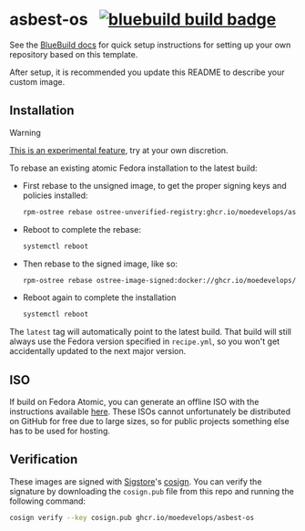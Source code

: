 # asbest-os &nbsp; [![bluebuild build badge](https://github.com/moedevelops/asbest-os/actions/workflows/build.yml/badge.svg)](https://github.com/moedevelops/asbest-os/actions/workflows/build.yml)

See the [BlueBuild docs](https://blue-build.org/how-to/setup/) for quick setup instructions for setting up your own repository based on this template.

After setup, it is recommended you update this README to describe your custom image.

## Installation

> [!WARNING]  
> [This is an experimental feature](https://www.fedoraproject.org/wiki/Changes/OstreeNativeContainerStable), try at your own discretion.

To rebase an existing atomic Fedora installation to the latest build:

- First rebase to the unsigned image, to get the proper signing keys and policies installed:

  ```sh
  rpm-ostree rebase ostree-unverified-registry:ghcr.io/moedevelops/asbest-os:latest
  ```

- Reboot to complete the rebase:

  ```sh
  systemctl reboot
  ```

- Then rebase to the signed image, like so:

  ```sh
  rpm-ostree rebase ostree-image-signed:docker://ghcr.io/moedevelops/asbest-os:latest
  ```

- Reboot again to complete the installation

  ```sh
  systemctl reboot
  ```

The `latest` tag will automatically point to the latest build. That build will still always use the Fedora version specified in `recipe.yml`, so you won't get accidentally updated to the next major version.

## ISO

If build on Fedora Atomic, you can generate an offline ISO with the instructions available [here](https://blue-build.org/learn/universal-blue/#fresh-install-from-an-iso). These ISOs cannot unfortunately be distributed on GitHub for free due to large sizes, so for public projects something else has to be used for hosting.

## Verification

These images are signed with [Sigstore](https://www.sigstore.dev/)'s [cosign](https://github.com/sigstore/cosign). You can verify the signature by downloading the `cosign.pub` file from this repo and running the following command:

```bash
cosign verify --key cosign.pub ghcr.io/moedevelops/asbest-os
```
